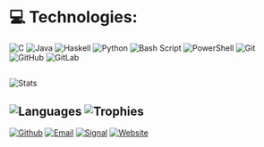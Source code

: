# 💻 Technologies:
![C](https://img.shields.io/badge/C-%2300599C.svg?style=flat&logo=c&logoColor=white) ![Java](https://img.shields.io/badge/Java-%23ED8B00.svg?style=flat&logo=openjdk&logoColor=white) ![Haskell](https://img.shields.io/badge/Haskell-5e5086?style=flat&logo=haskell&logoColor=white) ![Python](https://img.shields.io/badge/Python-3670A0?style=flat&logo=python&logoColor=ffdd54) ![Bash Script](https://img.shields.io/badge/Bash_Script-%23121011.svg?style=flat&logo=gnu-bash&logoColor=white)  ![PowerShell](https://img.shields.io/badge/PowerShell-%235391FE.svg?style=flat&logo=powershell&logoColor=white) ![Git](https://img.shields.io/badge/git-%23F05033.svg?style=flat&logo=git&logoColor=white) ![GitHub](https://img.shields.io/badge/Github-%23121011.svg?style=flat&logo=github&logoColor=white) ![GitLab](https://img.shields.io/badge/GitLab-%23181717.svg?style=flat&logo=gitlab&logoColor=white)
##
![Stats](https://nirzak-streak-stats.vercel.app/?user=reset3&theme=dark&hide_border=false)

![Languages](https://github-readme-stats.vercel.app/api/top-langs/?username=reset3&layout=compact&theme=vision-friendly-dark) 
![Trophies](https://github-profile-trophy.vercel.app/?username=reset3&rank=SECRET,SSS,SS,S,AAA,AA,A&theme=onedark&no-bg=true&column=4&margin-w=10&margin-h=15)
---
[![Github](https://img.shields.io/badge/-@reset3-231210?style=flat&logo=GitHub&logoColor=white)](https://github.com/reset3)
[![Email](https://img.shields.io/badge/Email-443399?style=flat&logo=protonmail&logoColor=white)](mailto:reset03@proton.me)
[![Signal](https://img.shields.io/badge/Signal_l_Reset.03-2f5db7?style=flat&logo=signal&logoColor=white)](https://signal.me/#eu/Ebv-BFLrEQuVv0mscWlDkOYtSMptYZbeNWga-rltsCWLwLvKm1RO16XaQOvf514f)
[![Website](https://img.shields.io/badge/Website-dd6622?style=flat&logo=cloudflare&logoColor=white)](https://dev.reset3.pages.dev)
<!--[![Visits](https://badges.pufler.dev/visits/reset3/reset3?&color=00bbbb)](https://github.com/reset3) -->
